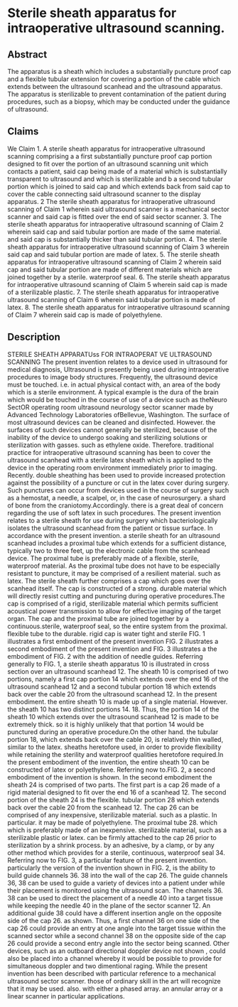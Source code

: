 # Sterile sheath apparatus for intraoperative ultrasound scanning.

## Abstract
The apparatus is a sheath which includes a substantially puncture proof cap and a flexible tubular extension for covering a portion of the cable which extends between the ultrasound scanhead and the ultrasound apparatus. The apparatus is sterilizable to prevent contamination of the patient during procedures, such as a biopsy, which may be conducted under the guidance of ultrasound.

## Claims
We Claim 1. A sterile sheath apparatus for intraoperative ultrasound scanning comprising a a first substantially puncture proof cap portion designed to fit over the portion of an ultrasound scanning unit which contacts a patient, said cap being made of a material which is substantially transparent to ultrasound and which is sterilizable and b a second tubular portion which is joined to said cap and which extends back from said cap to cover the cable connecting said ultrasound scanner to the display apparatus. 2 The sterile sheath apparatus for intraoperative ultrasound scanning of Claim 1 wherein said ultrasound scanner is a mechanical sector scanner and said cap is fitted over the end of said sector scanner. 3. The sterile sheath apparatus for intraoperative ultrasound scanning of Claim 2 wherein said cap and said tubular portion are made of the same material. and said cap is substantially thicker than said tubular portion. 4. The sterile sheath apparatus for intraoperative ultrasound scanning of Claim 3 wherein said cap and said tubular portion are made of latex. 5. The sterile sheath apparatus for intraoperative ultrasound scanning of Claim 2 wherein said cap and said tubular portion are made of different materials which are joined together by a sterile. waterproof seal. 6. The sterile sheath apparatus for intraoperative ultrasound scanning of Claim 5 wherein said cap is made of a sterilizable plastic. 7. The sterile sheath apparatus for intraoperative ultrasound scanning of Claim 6 wherein said tubular portion is made of latex. 8. The sterile sheath apparatus for intraoperative ultrasound scanning of Claim 7 wherein said cap is made of polyethylene.

## Description
STERILE SHEATH APPARATUss FOR INTRAOPERAT VE ULTRASOUND SCANNING The present invention relates to a device used in ultrasound for medical diagnosis, Ultrasound is presently being used during intraoperative procedures to image body structures. Frequently, the ultrasound device must be touched. i.e. in actual physical contact with, an area of the body which is a sterile environment. A typical example is the dura of the brain which would be touched in the course of use of a device such as theNeuro SectOR operating room ultrasound neurology sector scanner made by Advanced Technology Laboratories ofBellevue, Washington. The surface of most ultrasound devices can be cleaned and disinfected. However. the surfaces of such devices cannot generally be sterilized, because of the inability of the device to undergo soaking and sterilizing solutions or sterilization with gasses. such as ethylene oxide. Therefore. traditional practice for intraoperative ultrasound scanning has been to cover the ultrasound scanhead with a sterile latex sheath which is applied to the device in the operating room environment immediately prior to imaging. Recently. double sheathing has been used to provide increased protection against the possibility of a puncture or cut in the latex cover during surgery. Such punctures can occur from devices used in the course of surgery such as a hemostat, a needle, a scalpel, or, in the case of neurosurgery. a shard of bone from the craniotomy.Accordingly. there is a great deal of concern regarding the use of soft latex in such procedures. The present invention relates to a sterile sheath for use during surgery which bacteriologically isolates the ultrasound scanhead from the patient or tissue surface. In accordance with the present invention. a sterile sheath for an ultrasound scanhead includes a proximal tube which extends for a sufficient distance, typically two to three feet, up the electronic cable from the scanhead device. The proximal tube is preferably made of a flexible, sterile, waterproof material. As the proximal tube does not have to be especially resistant to puncture, it may be comprised of a resilient material. such as latex. The sterile sheath further comprises a cap which goes over the scanhead itself. The cap is constructed of a strong. durable material which will directly resist cutting and puncturing during operative procedures.The cap is comprised of a rigid, sterilizable material which permits sufficient acoustical power transmission to allow for effective imaging of the target organ. The cap and the proximal tube are joined together by a continuous.sterile, waterproof seal, so the entire system from the proximal. flexible tube to the durable. rigid cap is water tight and sterile FIG. 1 illustrates a first embodiment of the present invention FIG. 2 illustrates a second embodiment of the present invention and FIG. 3 illustrates a the embodiment of FIG. 2 with the addition of needle guides. Referring generally to FIG. 1, a sterile sheath apparatus 10 is illustrated in cross section over an ultrasound scanhead 12. The sheath 10 is comprised of two portions, namely a first cap portion 14 which extends over the end 16 of the ultrasound scanhead 12 and a second tubular portion 18 which extends back over the cable 20 from the ultrasound scanhead 12. In the present embodiment. the entire sheath 10 is made up of a single material. However. the sheath 10 has two distinct portions 14. 18. Thus, the portion 14 of the sheath 10 which extends over the ultrasound scanhead 12 is made to be extremely thick. so it is highly unlikely that that portion 14 would be punctured during an operative procedure.On the other hand. the tubular portion 18, which extends back over the cable 20, is relatively thin walled, similar to the latex. sheaths heretofore used, in order to provide flexibility while retaining the sterility and waterproof qualities heretofore required.In the present embodiment of the invention, the entire sheath 10 can be constructed of latex or polyethylene. Referring now to.FIG. 2, a second embodiment of the invention is shown. In the second embodiment the sheath 24 is comprised of two parts. The first part is a cap 26 made of a rigid material designed to fit over the end 16 of a scanhead 12. The second portion of the sheath 24 is the flexible. tubular portion 28 which extends back over the cable 20 from the scanhead 12. The cap 26 can be comprised of any inexpensive, sterilizable material. such as a plastic. In particular. it may be made of polyethylene. The proximal tube 28. which which is preferably made of an inexpensive. sterilizable material, such as a sterilizable plastic or latex. can be firmly attached to the cap 26 prior to sterilization by a shrink process. by an adhesive, by a clamp, or by any other method which provides for a sterile, continuous, waterproof seal 34. Referring now to FIG. 3, a particular feature of the present invention. particularly the version of the invention shown in FIG. 2, is the ability to build guide channels 36. 38 into the wall of the cap 26. The guide channels 36, 38 can be used to guide a variety of devices into a patient under while their placement is monitored using the ultrasound scan. The channels 36. 38 can be used to direct the placement of a needle 40 into a target tissue while keeping the needle 40 in the plane of the sector scanner 12. An additional guide 38 could have a different insertion angle on the opposite side of the cap 26. as shown. Thus, a first channel 36 on one side of the cap 26 could provide an entry at one angle into the target tissue within the scanned sector while a second channel 38 on the opposite side of the cap 26 could provide a second entry angle into the sector being scanned. Other devices, such as an outboard directional doppler device not shown , could also be placed into a channel whereby it would be possible to provide for simultaneous doppler and two dimentional raging. While the present invention has been described with particular reference to a mechanical ultrasound sector scanner. those of ordinary skill in the art will recognize that it may be used. also. with either a phased array. an annular array or a linear scanner in particular applications.